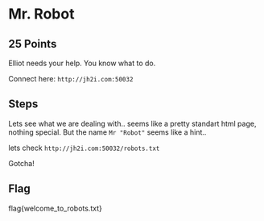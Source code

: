 # Mr. Robot
## 25 Points

Elliot needs your help. You know what to do.

Connect here: `http://jh2i.com:50032`

## Steps
Lets see what we are dealing with.. seems like a pretty standart html page, nothing special.
But the name `Mr "Robot"` seems like a hint.. 

lets check `http://jh2i.com:50032/robots.txt`

Gotcha!

## Flag
flag{welcome_to_robots.txt}
